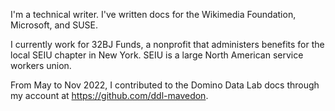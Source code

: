 I'm a technical writer. I've written docs for the Wikimedia Foundation, Microsoft, and SUSE. 

I currently work for 32BJ Funds, a nonprofit that administers benefits for the local SEIU chapter in New York. SEIU is a large North American service workers union.

From May to Nov 2022, I contributed to the Domino Data Lab docs through my account at https://github.com/ddl-mavedon.
